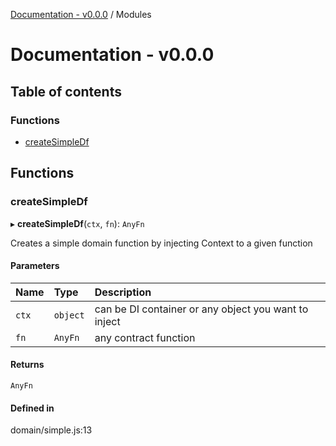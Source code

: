 [Documentation - v0.0.0](README.md) / Modules

# Documentation - v0.0.0

## Table of contents

### Functions

- [createSimpleDf](modules.md#createsimpledf)

## Functions

### createSimpleDf

▸ **createSimpleDf**(`ctx`, `fn`): `AnyFn`

Creates a simple domain function by injecting Context to a given function

#### Parameters

| Name | Type | Description |
| :------ | :------ | :------ |
| `ctx` | `object` | can be DI container or any object you want to inject |
| `fn` | `AnyFn` | any contract function |

#### Returns

`AnyFn`

#### Defined in

domain/simple.js:13
